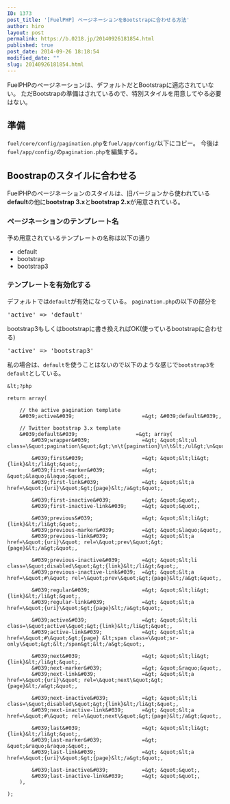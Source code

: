 ```yaml
---
ID: 1373
post_title: '[FuelPHP] ページネーションをBootstrapに合わせる方法'
author: hiro
layout: post
permalink: https://b.0218.jp/20140926181854.html
published: true
post_date: 2014-09-26 18:18:54
modified_date: ""
slug: 20140926181854.html
---
```

FuelPHPのページネーションは、デフォルトだとBootstrapに適応されていない。
ただBootstrapの準備はされているので、特別スタイルを用意してやる必要はない。
<!--more-->
<h2>準備</h2>
<code>fuel/core/config/pagination.php</code>を<code>fuel/app/config/</code>以下にコピー。
今後は<code>fuel/app/config/</code>の<code>pagination.php</code>を編集する。

<h2>Boostrapのスタイルに合わせる</h2>
FuelPHPのページネーションのスタイルは、旧バージョンから使われている<b>default</b>の他に<b>bootstrap 3.x</b>と<b>bootstrap 2.x</b>が用意されている。

<h3>ページネーションのテンプレート名</h3>
予め用意されているテンプレートの名称は以下の通り
<ul>
 <li>default
 <li>bootstrap
 <li>bootstrap3
</ul>

<h3>テンプレートを有効化する</h3>
デフォルトでは<code>default</code>が有効になっている。
<code>pagination.php</code>の以下の部分を
<pre>'active' => 'default'</pre>
bootstrap3もしくはbootstrapに書き換えればOK(使っているbootstrapに合わせる)
<pre>'active' => 'bootstrap3'</pre>

私の場合は、<code>default</code>を使うことはないので以下のような感じで<code>bootstrap3</code>を<code>default</code>としている。

```
&lt;?php

return array(

    // the active pagination template
    &#039;active&#039;                      =&gt; &#039;default&#039;,

    // Twitter bootstrap 3.x template
    &#039;default&#039;                   =&gt; array(
        &#039;wrapper&#039;                 =&gt; &quot;&lt;ul class=\&quot;pagination\&quot;&gt;\n\t{pagination}\n\t&lt;/ul&gt;\n&quot;,

        &#039;first&#039;                   =&gt; &quot;&lt;li&gt;{link}&lt;/li&gt;&quot;,
        &#039;first-marker&#039;            =&gt; &quot;&laquo;&laquo;&quot;,
        &#039;first-link&#039;              =&gt; &quot;&lt;a href=\&quot;{uri}\&quot;&gt;{page}&lt;/a&gt;&quot;,

        &#039;first-inactive&#039;          =&gt; &quot;&quot;,
        &#039;first-inactive-link&#039;     =&gt; &quot;&quot;,

        &#039;previous&#039;                =&gt; &quot;&lt;li&gt;{link}&lt;/li&gt;&quot;,
        &#039;previous-marker&#039;         =&gt; &quot;&laquo;&quot;,
        &#039;previous-link&#039;           =&gt; &quot;&lt;a href=\&quot;{uri}\&quot; rel=\&quot;prev\&quot;&gt;{page}&lt;/a&gt;&quot;,

        &#039;previous-inactive&#039;       =&gt; &quot;&lt;li class=\&quot;disabled\&quot;&gt;{link}&lt;/li&gt;&quot;,
        &#039;previous-inactive-link&#039;  =&gt; &quot;&lt;a href=\&quot;#\&quot; rel=\&quot;prev\&quot;&gt;{page}&lt;/a&gt;&quot;,

        &#039;regular&#039;                 =&gt; &quot;&lt;li&gt;{link}&lt;/li&gt;&quot;,
        &#039;regular-link&#039;            =&gt; &quot;&lt;a href=\&quot;{uri}\&quot;&gt;{page}&lt;/a&gt;&quot;,

        &#039;active&#039;                  =&gt; &quot;&lt;li class=\&quot;active\&quot;&gt;{link}&lt;/li&gt;&quot;,
        &#039;active-link&#039;             =&gt; &quot;&lt;a href=\&quot;#\&quot;&gt;{page} &lt;span class=\&quot;sr-only\&quot;&gt;&lt;/span&gt;&lt;/a&gt;&quot;,

        &#039;next&#039;                    =&gt; &quot;&lt;li&gt;{link}&lt;/li&gt;&quot;,
        &#039;next-marker&#039;             =&gt; &quot;&raquo;&quot;,
        &#039;next-link&#039;               =&gt; &quot;&lt;a href=\&quot;{uri}\&quot; rel=\&quot;next\&quot;&gt;{page}&lt;/a&gt;&quot;,

        &#039;next-inactive&#039;           =&gt; &quot;&lt;li class=\&quot;disabled\&quot;&gt;{link}&lt;/li&gt;&quot;,
        &#039;next-inactive-link&#039;      =&gt; &quot;&lt;a href=\&quot;#\&quot; rel=\&quot;next\&quot;&gt;{page}&lt;/a&gt;&quot;,

        &#039;last&#039;                    =&gt; &quot;&lt;li&gt;{link}&lt;/li&gt;&quot;,
        &#039;last-marker&#039;             =&gt; &quot;&raquo;&raquo;&quot;,
        &#039;last-link&#039;               =&gt; &quot;&lt;a href=\&quot;{uri}\&quot;&gt;{page}&lt;/a&gt;&quot;,

        &#039;last-inactive&#039;           =&gt; &quot;&quot;,
        &#039;last-inactive-link&#039;      =&gt; &quot;&quot;,
    ),

);
```